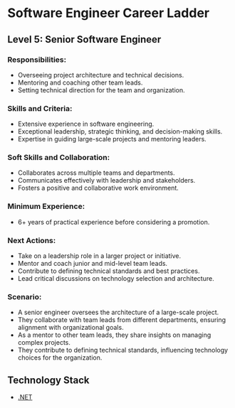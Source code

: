 # Software Engineer Career Ladder

## Level 5: Senior Software Engineer

### Responsibilities:
- Overseeing project architecture and technical decisions.
- Mentoring and coaching other team leads.
- Setting technical direction for the team and organization.

### Skills and Criteria:
- Extensive experience in software engineering.
- Exceptional leadership, strategic thinking, and decision-making skills.
- Expertise in guiding large-scale projects and mentoring leaders.

### Soft Skills and Collaboration:
- Collaborates across multiple teams and departments.
- Communicates effectively with leadership and stakeholders.
- Fosters a positive and collaborative work environment.

### Minimum Experience:
- 6+ years of practical experience before considering a promotion.

### Next Actions:
- Take on a leadership role in a larger project or initiative.
- Mentor and coach junior and mid-level team leads.
- Contribute to defining technical standards and best practices.
- Lead critical discussions on technology selection and architecture.

### Scenario:
- A senior engineer oversees the architecture of a large-scale project.
- They collaborate with team leads from different departments, ensuring alignment with organizational goals.
- As a mentor to other team leads, they share insights on managing complex projects.
- They contribute to defining technical standards, influencing technology choices for the organization.


## Technology Stack
- [.NET](Technology%20Stack/.Net/Level%205.md)
